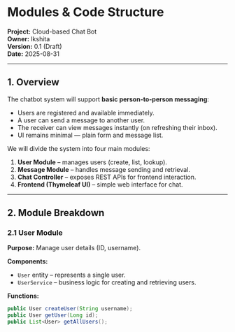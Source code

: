 # Modules & Code Structure
**Project:** Cloud-based Chat Bot  
**Owner:** Ikshita  
**Version:** 0.1 (Draft)  
**Date:** 2025-08-31  

---

## 1. Overview
The chatbot system will support **basic person-to-person messaging**:  
- Users are registered and available immediately.  
- A user can send a message to another user.  
- The receiver can view messages instantly (on refreshing their inbox).  
- UI remains minimal — plain form and message list.  

We will divide the system into four main modules:  

1. **User Module** – manages users (create, list, lookup).  
2. **Message Module** – handles message sending and retrieval.  
3. **Chat Controller** – exposes REST APIs for frontend interaction.  
4. **Frontend (Thymeleaf UI)** – simple web interface for chat.  

---

## 2. Module Breakdown

### 2.1 User Module
**Purpose:** Manage user details (ID, username).  

**Components:**  
- `User` entity – represents a single user.  
- `UserService` – business logic for creating and retrieving users.  

**Functions:**  
```java
public User createUser(String username);
public User getUser(Long id);
public List<User> getAllUsers();

